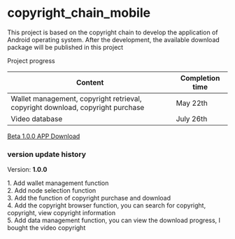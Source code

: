 # copyright_chain_mobile


This project is based on the copyright chain to develop the application of Android operating system. After the development, the available download package will be published in this project


Project progress

Content | Completion time
------------ | -------------
Wallet management, copyright retrieval, copyright download, copyright purchase | May 22th
Video database | July 26th

<a href="http://d.6boat.com/rduf">Beta 1.0.0 APP Download</a>


<H3 id="download"> version update history</h3>
<p>Version: <strong> 1.0.0 </strong></p>
<p>
1. Add wallet management function<br/>
2. Add node selection function<br/>
3. Add the function of copyright purchase and download<br/>
4. Add the copyright browser function, you can search for copyright, copyright, view copyright information<br/>
5. Add data management function, you can view the download progress, I bought the video copyright<br/>
</p>


